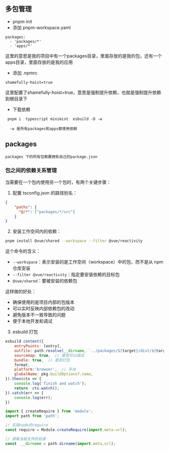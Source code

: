 ## 多包管理

- pnpm init 
- 添加 pnpm-workspace.yaml
```
packages:
  - 'packages/*'
  - 'apps/*'
```
这里的意思是我的项目中有一个packages目录，里面存放的是我的包，还有一个apps目录，里面存放的是我的应用

- 添加 .npmrc
```
shamefully-hoist=true
```
这里配置了shamefully-hoist=true，意思是强制提升依赖，也就是强制提升依赖到根目录下


- 下载依赖
```
 pnpm i  typescript minimist  esbuild -D -w
```

```
  -w 是所有packages和apps都使用依赖
```

## packages

```
packages 下的所有包都要拥有自己的package.json
```

### 包之间的依赖关系管理

当需要在一个包内使用另一个包时，有两个关键步骤：

1. 配置 tsconfig.json 的路径别名：
```json
{
    "paths": {
      "@/*": ["packages/*/src"]
    }
}
```

2. 安装工作空间内的依赖：
```bash
pnpm install @vue/shared --workspace --filter @vue/reactivity
```

这个命令的含义：
- `--workspace`：表示安装的是工作空间（workspace）中的包，而不是从 npm 仓库安装
- `--filter @vue/reactivity`：指定要安装依赖的目标包
- `@vue/shared`：要被安装的依赖包

这样做的好处：
- 确保使用的是项目内部的包版本
- 可以实时反映内部依赖包的改动
- 避免版本不一致导致的问题
- 便于本地开发和调试


3. esbuild 打包

```js
esbuild.context({
    entryPoints: [entry],
    outfile: path.resolve(__dirname, `../packages/${target}/dist/${target}.js`),
    sourcemap: true,  // 是否可以调试
    bundle: true,  // 是否打包
    format,
    platform:'browser',  // 平台
    globalName: pkg.buildOptions?.name,
}).then(ctx => {
    console.log('finish and watch');
    return  ctx.watch();
}).catch(err => {
    console.log(err);
})
```

```js
import { createRequire } from 'module';
import path from 'path';

// 实现node的require
const require = Module.createRequire(import.meta.url);

// 获取当前文件的目录
const  __dirname = path.dirname(import.meta.url);
```

